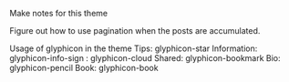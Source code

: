Make notes for this theme

Figure out how to use pagination when the posts are accumulated.


Usage of glyphicon in the theme
Tips: glyphicon-star
Information: glyphicon-info-sign
: glyphicon-cloud
Shared: glyphicon-bookmark
Bio: glyphicon-pencil
Book: glyphicon-book
